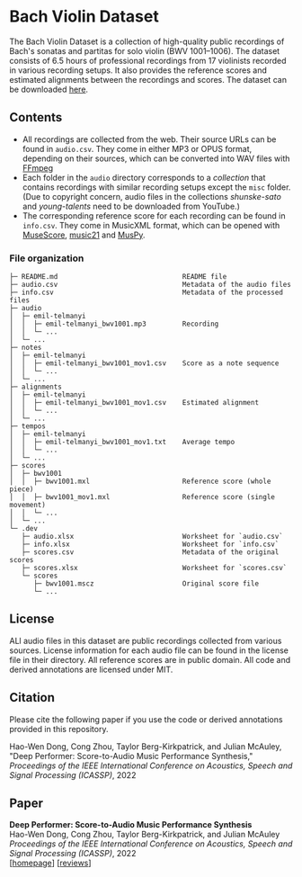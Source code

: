 # Bach Violin Dataset

The Bach Violin Dataset is a collection of high-quality public recordings of Bach's sonatas and partitas for solo violin (BWV 1001–1006). The dataset consists of 6.5 hours of professional recordings from 17 violinists recorded in various recording setups. It also provides the reference scores and estimated alignments between the recordings and scores. The dataset can be downloaded [here](https://github.com/salu133445/bach-violin/releases).

## Contents

- All recordings are collected from the web. Their source URLs can be found in `audio.csv`. They come in either MP3 or OPUS format, depending on their sources, which can be converted into WAV files with [FFmpeg](http://ffmpeg.org/)
- Each folder in the `audio` directory corresponds to a _collection_ that contains recordings with similar recording setups except the `misc` folder. (Due to copyright concern, audio files in the collections _shunske-sato_ and _young-talents_ need to be downloaded from YouTube.)
- The corresponding reference score for each recording can be found in `info.csv`. They come in MusicXML format, which can be opened with [MuseScore](https://musescore.org/), [music21](https://web.mit.edu/music21/) and [MusPy](https://salu133445.github.io/muspy/).

### File organization

```text
├─ README.md                               README file
├─ audio.csv                               Metadata of the audio files
├─ info.csv                                Metadata of the processed files
├─ audio
│  ├─ emil-telmanyi
│  │  ├─ emil-telmanyi_bwv1001.mp3         Recording
│  │  └─ ...
│  └─ ...
├─ notes
│  ├─ emil-telmanyi
│  │  ├─ emil-telmanyi_bwv1001_mov1.csv    Score as a note sequence
│  │  └─ ...
│  └─ ...
├─ alignments
│  ├─ emil-telmanyi
│  │  ├─ emil-telmanyi_bwv1001_mov1.csv    Estimated alignment
│  │  └─ ...
│  └─ ...
├─ tempos
│  ├─ emil-telmanyi
│  │  ├─ emil-telmanyi_bwv1001_mov1.txt    Average tempo
│  │  └─ ...
│  └─ ...
├─ scores
│  ├─ bwv1001
│  │  ├─ bwv1001.mxl                       Reference score (whole piece)
│  │  ├─ bwv1001_mov1.mxl                  Reference score (single movement)
│  │  └─ ...
│  └─ ...
└─ .dev
   ├─ audio.xlsx                           Worksheet for `audio.csv`
   ├─ info.xlsx                            Worksheet for `info.csv`
   ├─ scores.csv                           Metadata of the original scores
   ├─ scores.xlsx                          Worksheet for `scores.csv`
   └─ scores
      ├─ bwv1001.mscz                      Original score file
      └─ ...
```

## License

ALl audio files in this dataset are public recordings collected from various sources. License information for each audio file can be found in the license file in their directory. All reference scores are in public domain. All code and derived annotations are licensed under MIT.

## Citation

Please cite the following paper if you use the code or derived annotations provided in this repository.

Hao-Wen Dong, Cong Zhou, Taylor Berg-Kirkpatrick, and Julian McAuley, "Deep Performer: Score-to-Audio Music Performance Synthesis," _Proceedings of the IEEE International Conference on Acoustics, Speech and Signal Processing (ICASSP)_, 2022

## Paper

__Deep Performer: Score-to-Audio Music Performance Synthesis__<br>
Hao-Wen Dong, Cong Zhou, Taylor Berg-Kirkpatrick, and Julian McAuley<br>
_Proceedings of the IEEE International Conference on Acoustics, Speech and Signal Processing (ICASSP)_, 2022<br>
[[homepage](https://salu133445.github.io/deepperformer)] [[reviews](https://salu133445.github.io/deepperformer/pdf/deepperformer-icassp2022-reviews.pdf)]
